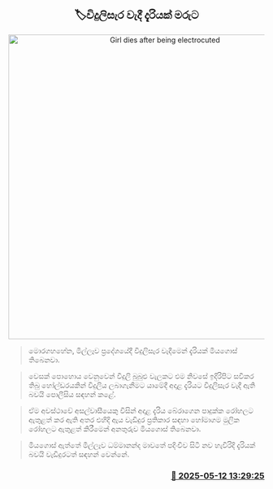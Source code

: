 <p align='center'><b><h2 align='center' title='Girl dies after being electrocuted'>🏷විදුලිසැර වැදී දැරියක් මරුට</h2></b></p>
<p align='center'><img src='https://helakuru.sgp1.cdn.digitaloceanspaces.com/esana/images/lib/baby-death-body.jpg' width='600' alt='Girl dies after being electrocuted'></p>

> මොරගහහේන, මිල්ලෑව ප්‍රදේශයේදී විදුලිසැර වැදීමෙන් දැරියක් මියගොස් තිබෙනවා.

> වෙසක් පොහොය වෙනුවෙන් විදුලි බුබුළු වැලකට එම නිවසේ ඉදිරිපිට සවිකර තිබු හෝල්ඩරයකින් විදුලිය ලබාගැනීමට යාමේදී අදාළ දැරියට විදුලිසැර වැදී ඇති බවයි පොලීසිය සඳහන් කළේ.

> ඒම අවස්ථාවේ අසල්වාසීයෙකු විසින් අදාළ දැරිය බේරාගෙන පාදුක්ක රෝහලට ඇතුළත් කර ඇති අතර එහිදි ඇය වැඩිදුර ප්‍රතිකාර සඳහා හෝමාගම මුලික රෝහලට ඇතුළත් කිරීමෙන් අනතුරුව මියගොස් තිබෙනවා.

> මියගොස් ඇත්තේ මිල්ලෑව ධම්මානන්ද මාවතේ පදිංචිව සිටි නව හැවිරිදි දැරියක් බවයි වැඩිදුරටත් සඳහන් වෙන්නේ.



<h3 align='right'><a href='https://www.helakuru.lk/esana/p/110035/'>📅 2025-05-12 13:29:25</a></h3>
